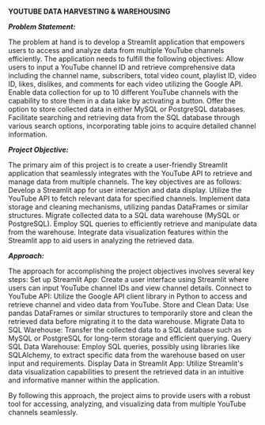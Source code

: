 ******YOUTUBE DATA HARVESTING & WAREHOUSING******

***Problem Statement:***

The problem at hand is to develop a Streamlit application that empowers users to access and analyze data from multiple YouTube channels efficiently. The application needs to fulfill the following objectives:
Allow users to input a YouTube channel ID and retrieve comprehensive data including the channel name, subscribers, total video count, playlist ID, video ID, likes, dislikes, and comments for each video utilizing the Google API.
Enable data collection for up to 10 different YouTube channels with the capability to store them in a data lake by activating a button.
Offer the option to store collected data in either MySQL or PostgreSQL databases.
Facilitate searching and retrieving data from the SQL database through various search options, incorporating table joins to acquire detailed channel information.


***Project Objective:***

The primary aim of this project is to create a user-friendly Streamlit application that seamlessly integrates with the YouTube API to retrieve and manage data from multiple channels. The key objectives are as follows:
Develop a Streamlit app for user interaction and data display.
Utilize the YouTube API to fetch relevant data for specified channels.
Implement data storage and cleaning mechanisms, utilizing pandas DataFrames or similar structures.
Migrate collected data to a SQL data warehouse (MySQL or PostgreSQL).
Employ SQL queries to efficiently retrieve and manipulate data from the warehouse.
Integrate data visualization features within the Streamlit app to aid users in analyzing the retrieved data.



***Approach:***

The approach for accomplishing the project objectives involves several key steps:
Set up Streamlit App: Create a user interface using Streamlit where users can input YouTube channel IDs and view channel details.
Connect to YouTube API: Utilize the Google API client library in Python to access and retrieve channel and video data from YouTube.
Store and Clean Data: Use pandas DataFrames or similar structures to temporarily store and clean the retrieved data before migrating it to the data warehouse.
Migrate Data to SQL Warehouse: Transfer the collected data to a SQL database such as MySQL or PostgreSQL for long-term storage and efficient querying.
Query SQL Data Warehouse: Employ SQL queries, possibly using libraries like SQLAlchemy, to extract specific data from the warehouse based on user input and requirements.
Display Data in Streamlit App: Utilize Streamlit's data visualization capabilities to present the retrieved data in an intuitive and informative manner within the application.

By following this approach, the project aims to provide users with a robust tool for accessing, analyzing, and visualizing data from multiple YouTube channels seamlessly.






